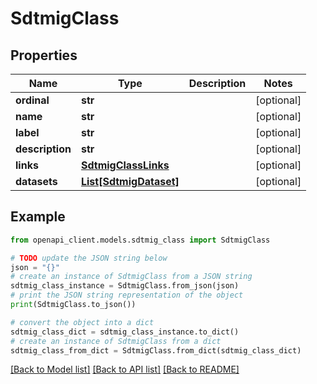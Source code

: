 # SdtmigClass


## Properties

Name | Type | Description | Notes
------------ | ------------- | ------------- | -------------
**ordinal** | **str** |  | [optional] 
**name** | **str** |  | [optional] 
**label** | **str** |  | [optional] 
**description** | **str** |  | [optional] 
**links** | [**SdtmigClassLinks**](SdtmigClassLinks.md) |  | [optional] 
**datasets** | [**List[SdtmigDataset]**](SdtmigDataset.md) |  | [optional] 

## Example

```python
from openapi_client.models.sdtmig_class import SdtmigClass

# TODO update the JSON string below
json = "{}"
# create an instance of SdtmigClass from a JSON string
sdtmig_class_instance = SdtmigClass.from_json(json)
# print the JSON string representation of the object
print(SdtmigClass.to_json())

# convert the object into a dict
sdtmig_class_dict = sdtmig_class_instance.to_dict()
# create an instance of SdtmigClass from a dict
sdtmig_class_from_dict = SdtmigClass.from_dict(sdtmig_class_dict)
```
[[Back to Model list]](../README.md#documentation-for-models) [[Back to API list]](../README.md#documentation-for-api-endpoints) [[Back to README]](../README.md)


